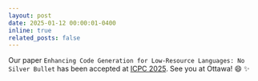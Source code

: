 ```yaml
---
layout: post
date: 2025-01-12 00:00:01-0400
inline: true
related_posts: false
---
```

Our paper `Enhancing Code Generation for Low-Resource Languages: No Silver Bullet` has been accepted at [ICPC 2025](https://conf.researchr.org/details/icpc-2025/icpc-2025-research/8/Enhancing-Code-Generation-for-Low-Resource-Languages-No-Silver-Bullet). See you at Ottawa! :smile: :sparkles: